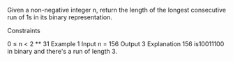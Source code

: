 Given a non-negative integer n, return the length of the longest consecutive run of 1s in its binary representation.

Constraints

0 ≤ n < 2 ** 31
Example 1
Input
n = 156
Output
3
Explanation
156 is10011100 in binary and there's a run of length 3.
